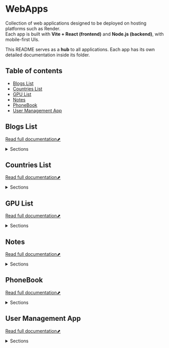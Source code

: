 # WebApps

Collection of web applications designed to be deployed on hosting platforms such as Render.  
Each app is built with **Vite + React (frontend)** and **Node.js (backend)**, with mobile-first UIs.

This README serves as a **hub** to all applications. Each app has its own detailed documentation inside its folder.


## Table of contents
  - [Blogs List](#blogs-list)
  - [Countries List](#countries-list)
  - [GPU List](#gpu-list)
  - [Notes](#notes)
  - [PhoneBook](#phonebook)
  - [User Management App](#user-management-app)


## Blogs List
[Read full documentation⬈](./blogslist/README.md)
<details>
<summary>Sections</summary>

- [About](./blogslist/README.md#about)
- [Starting the App](./blogslist/README.md#starting-the-app)
  - [Frontend](./blogslist/README.md#frontend)
  - [Backend](./blogslist/README.md#backend)
- [Navigating the UI](./blogslist/README.md#navigating-the-ui)
- [Handling user login and authorization tokens](./blogslist/README.md#handling-user-login-and-authorization-tokens)
- [Performing CRUD operations on blogs through the backend server](./blogslist/README.md#performing-crud-operations-on-blogs-through-the-backend-server)

</details>


## Countries List
[Read full documentation⬈](./countrieslist/README.md)
<details>
<summary>Sections</summary>

- [About](./countrieslist/README.md#about)
- [Usage](./countrieslist/README.md#usage)

</details>


## GPU List
[Read full documentation⬈](./gpulist/README.md)
<details>
<summary>Sections</summary>

- [About](./gpulist/README.md#about)
- [Starting the App](./gpulist/README.md#starting-the-app)
  - [Frontend](./gpulist/README.md#frontend)
  - [Backend](./gpulist/README.md#backend)
- [Navigating the UI](./gpulist/README.md#navigating-the-ui)
  - [Main UI](./gpulist/README.md#main-ui)
  - [Alternative UI](./gpulist/README.md#alternative-ui)
- [Performing CRUD operations via Backend](./gpulist/README.md#performing-crud-operations-via-backend)
- [Running the web app with Docker](./gpulist/README.md#running-the-web-app-with-docker)
- [End-to-End (E2E) testing](./gpulist/README.md#end-to-end-e2e-testing)
  - [Manual testing](./gpulist/README.md#manual-testing)
  - [Testing via Docker](./gpulist/README.md#testing-via-docker)
- [Backend server structure](./gpulist/README.md#backend-server-structure)
- [Troubleshooting](./gpulist/README.md#troubleshooting)

</details>


## Notes
[Read full documentation⬈](./notes/README.md)
<details>
<summary>Sections</summary>

- [About](./notes/README.md#about)
- [Starting the web app](./notes/README.md#starting-the-web-app)
  - [Frontend](./notes/README.md#frontend)
  - [Backend](./notes/README.md#backend)
- [Navigating the UI](./notes/README.md#navigating-the-ui)
  - [Logging in](./notes/README.md#logging-in)
  - [Adding a note](./notes/README.md#adding-a-note)
  - [Marking a note as important or not](./notes/README.md#marking-a-note-as-important-or-not)
  - [Showing only the important notes](./notes/README.md#showing-only-the-important-notes)
- [Handling user login and authorization tokens](./notes/README.md#handling-user-login-and-authorization-tokens)
- [Performing CRUD operations on notes through the backend server](./notes/README.md#performing-crud-operations-on-notes-through-the-backend-server)
- [Integration tests](./notes/README.md#integration-tests)
- [Explaning the backend server web app structure](./notes/README.md#explaning-the-backend-server-web-app-structure)

</details>


## PhoneBook
[Read full documentation⬈](./phonebook/README.md)
<details>
<summary>Sections</summary>

- [About](./phonebook/README.md#about)
- [Starting the web app](./phonebook/README.md#starting-the-web-app)
  - [Frontend](./phonebook/README.md#frontend)
  - [Backend](./phonebook/README.md#backend)
- [Navigating the UI](./phonebook/README.md#navigating-the-ui)
- [Performing CRUD operations on contacts through the backend server](./phonebook/README.md#performing-crud-operations-on-contacts-through-the-backend-server)

</details>


## User Management App
[Read full documentation⬈](./user-management-app/README.md)
<details>
<summary>Sections</summary>

- [About](./user-management-app/README.md#about)
- [Starting the web app](./user-management-app/README.md#starting-the-web-app)
  - [Frontend](./user-management-app/README.md#frontend)
  - [Backend](./user-management-app/README.md#backend)
- [Navigating the UI](./user-management-app/README.md#navigating-the-ui)
  - [Register](./user-management-app/README.md#register)
  - [Login](./user-management-app/README.md#login)
  - [Editing a user's personal information](./user-management-app/README.md#editing-a-users-personal-information)
  - [Deleting users](./user-management-app/README.md#deleting-users)
  - [Profile page](./user-management-app/README.md#profile-page)
- [Backend server routes and operations](./user-management-app/README.md#backend-server-routes-and-operations)

</details>